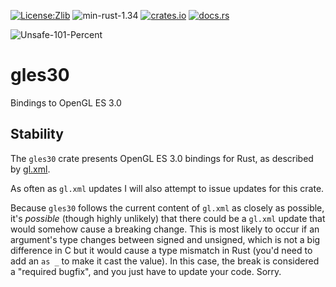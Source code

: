 [![License:Zlib](https://img.shields.io/badge/License-Zlib-brightgreen.svg)](https://opensource.org/licenses/Zlib)
![min-rust-1.34](https://img.shields.io/badge/Min%20Rust-1.34-green.svg)
[![crates.io](https://img.shields.io/crates/v/gles30.svg)](https://crates.io/crates/gles30)
[![docs.rs](https://docs.rs/gles30/badge.svg)](https://docs.rs/gles30/)

![Unsafe-101-Percent](https://img.shields.io/badge/Unsafety-101%25-red.svg)

# gles30
Bindings to OpenGL ES 3.0

## Stability

The `gles30` crate presents OpenGL ES 3.0 bindings for Rust, as described by [gl.xml](https://github.com/KhronosGroup/OpenGL-Registry/blob/master/xml/gl.xml).

As often as `gl.xml` updates I will also attempt to issue updates for this crate.

Because `gles30` follows the current content of `gl.xml` as closely as possible,
it's *possible* (though highly unlikely) that there could be a `gl.xml` update
that would somehow cause a breaking change. This is most likely to occur if an
argument's type changes between signed and unsigned, which is not a big
difference in C but it would cause a type mismatch in Rust (you'd need to add an
`as _` to make it cast the value). In this case, the break is considered a
"required bugfix", and you just have to update your code. Sorry.
